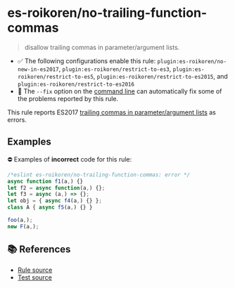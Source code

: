# es-roikoren/no-trailing-function-commas
> disallow trailing commas in parameter/argument lists.

- ✅ The following configurations enable this rule: `plugin:es-roikoren/no-new-in-es2017`, `plugin:es-roikoren/restrict-to-es3`, `plugin:es-roikoren/restrict-to-es5`, `plugin:es-roikoren/restrict-to-es2015`, and `plugin:es-roikoren/restrict-to-es2016`
- 🔧 The `--fix` option on the [command line](https://eslint.org/docs/user-guide/command-line-interface#fixing-problems) can automatically fix some of the problems reported by this rule.

This rule reports ES2017 [trailing commas in parameter/argument lists](https://github.com/tc39/proposal-trailing-function-commas#readme) as errors.

## Examples

⛔ Examples of **incorrect** code for this rule:

```js
/*eslint es-roikoren/no-trailing-function-commas: error */
async function f1(a,) {}
let f2 = async function(a,) {};
let f3 = async (a,) => {};
let obj = { async f4(a,) {} };
class A { async f5(a,) {} }

foo(a,);
new F(a,);
```

## 📚 References

- [Rule source](https://github.com/roikoren755/eslint-plugin-es/blob/v2.0.7/src/rules/no-trailing-function-commas.ts)
- [Test source](https://github.com/roikoren755/eslint-plugin-es/blob/v2.0.7/tests/src/rules/no-trailing-function-commas.ts)
